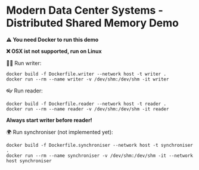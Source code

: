 # Modern Data Center Systems - Distributed Shared Memory Demo

**⚠️ You need Docker to run this demo**

**❌️ OSX ist not supported, run on Linux**

✍🏻 Run writer:
```
docker build -f Dockerfile.writer --network host -t writer .
docker run --rm --name writer -v /dev/shm:/dev/shm -it writer
```

👓 Run reader:
```
docker build -f Dockerfile.reader --network host -t reader .
docker run --rm --name reader -v /dev/shm:/dev/shm -it reader
```

**Always start writer before reader!**

🌍 Run synchroniser (not implemented yet):
```
docker build -f Dockerfile.synchroniser --network host -t synchroniser .
docker run --rm --name synchroniser -v /dev/shm:/dev/shm -it --network host synchroniser
```